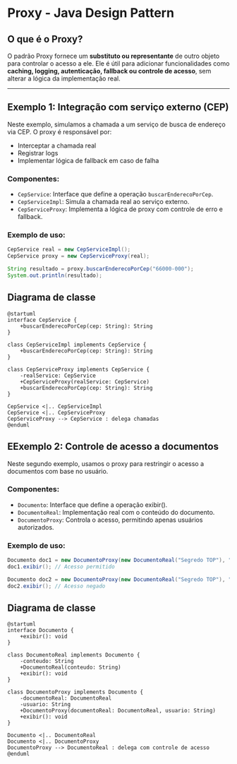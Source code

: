 # Proxy - Java Design Pattern

## O que é o Proxy?

O padrão Proxy fornece um **substituto ou representante** de outro objeto para controlar o acesso a ele. Ele é útil para adicionar funcionalidades como **caching, logging, autenticação, fallback ou controle de acesso**, sem alterar a lógica da implementação real.

---

## Exemplo 1: Integração com serviço externo (CEP)

Neste exemplo, simulamos a chamada a um serviço de busca de endereço via CEP. O proxy é responsável por:

- Interceptar a chamada real
- Registrar logs
- Implementar lógica de fallback em caso de falha

### Componentes:

- `CepService`: Interface que define a operação `buscarEnderecoPorCep`.
- `CepServiceImpl`: Simula a chamada real ao serviço externo.
- `CepServiceProxy`: Implementa a lógica de proxy com controle de erro e fallback.

### Exemplo de uso:

```java
CepService real = new CepServiceImpl();
CepService proxy = new CepServiceProxy(real);

String resultado = proxy.buscarEnderecoPorCep("66000-000");
System.out.println(resultado);
```

## Diagrama de classe 

```plantuml
@startuml
interface CepService {
    +buscarEnderecoPorCep(cep: String): String
}

class CepServiceImpl implements CepService {
    +buscarEnderecoPorCep(cep: String): String
}

class CepServiceProxy implements CepService {
    -realService: CepService
    +CepServiceProxy(realService: CepService)
    +buscarEnderecoPorCep(cep: String): String
}

CepService <|.. CepServiceImpl
CepService <|.. CepServiceProxy
CepServiceProxy --> CepService : delega chamadas
@enduml

```


## EExemplo 2: Controle de acesso a documentos

Neste segundo exemplo, usamos o proxy para restringir o acesso a documentos com base no usuário.


### Componentes:

- `Documento`: Interface que define a operação exibir().
- `DocumentoReal`: Implementação real com o conteúdo do documento.
- `DocumentoProxy`: Controla o acesso, permitindo apenas usuários autorizados.

### Exemplo de uso:

```java
Documento doc1 = new DocumentoProxy(new DocumentoReal("Segredo TOP"), "admin");
doc1.exibir(); // Acesso permitido

Documento doc2 = new DocumentoProxy(new DocumentoReal("Segredo TOP"), "convidado");
doc2.exibir(); // Acesso negado
```

## Diagrama de classe 

```plantuml
@startuml
interface Documento {
    +exibir(): void
}

class DocumentoReal implements Documento {
    -conteudo: String
    +DocumentoReal(conteudo: String)
    +exibir(): void
}

class DocumentoProxy implements Documento {
    -documentoReal: DocumentoReal
    -usuario: String
    +DocumentoProxy(documentoReal: DocumentoReal, usuario: String)
    +exibir(): void
}

Documento <|.. DocumentoReal
Documento <|.. DocumentoProxy
DocumentoProxy --> DocumentoReal : delega com controle de acesso
@enduml

```
